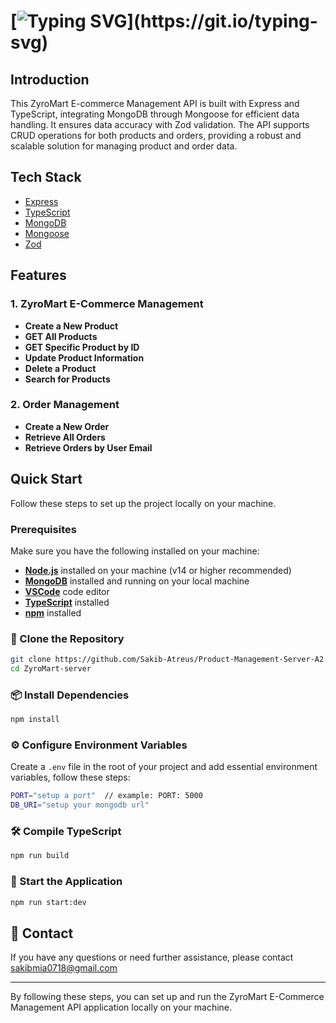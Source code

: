 # [![Typing SVG](https://readme-typing-svg.herokuapp.com?font=Fira+Code&weight=500&size=33&pause=1000&color=F07025&width=435&lines=ZyroMart+E-Commerce+App;Server+Application;)](https://git.io/typing-svg)

## Introduction

This ZyroMart E-commerce Management API is built with Express and TypeScript, integrating MongoDB through Mongoose for efficient data handling. It ensures data accuracy with Zod validation. The API supports CRUD operations for both products and orders, providing a robust and scalable solution for managing product and order data.

## Tech Stack

- [Express](https://expressjs.com/)
- [TypeScript](https://www.typescriptlang.org/)
- [MongoDB](https://www.mongodb.com/)
- [Mongoose](https://mongoosejs.com/)
- [Zod](https://zod.dev/)

## Features

### 1. ZyroMart E-Commerce Management

- **Create a New Product** 
- **GET All Products** 
- **GET Specific Product by ID** 
- **Update Product Information** 
- **Delete a Product** 
- **Search for Products**

### 2. Order Management

- **Create a New Order** 
- **Retrieve All Orders** 
- **Retrieve Orders by User Email**

## Quick Start

Follow these steps to set up the project locally on your machine.

### Prerequisites

Make sure you have the following installed on your machine:

- [**Node.js**](https://nodejs.org/en) installed on your machine (v14 or higher recommended)
- [**MongoDB**](https://www.mongodb.com/) installed and running on your local machine
- [**VSCode**](https://code.visualstudio.com/) code editor
- [**TypeScript**](https://www.typescriptlang.org/) installed
- [**npm**](https://www.npmjs.com/) installed

### 📂 Clone the Repository

```bash
git clone https://github.com/Sakib-Atreus/Product-Management-Server-A2
cd ZyroMart-server
```

### 📦 Install Dependencies

```bash
npm install
```

### ⚙️ Configure Environment Variables

Create a `.env` file in the root of your project and add essential environment variables, follow these steps:

```bash
PORT="setup a port"  // example: PORT: 5000
DB_URI="setup your mongodb url"
```

### 🛠️ Compile TypeScript

```bash
npm run build
```

### 🚀 Start the Application

```bash
npm run start:dev
```


## 📧 Contact

If you have any questions or need further assistance, please contact sakibmia0718@gmail.com

---

By following these steps, you can set up and run the ZyroMart E-Commerce Management API application locally on your machine.